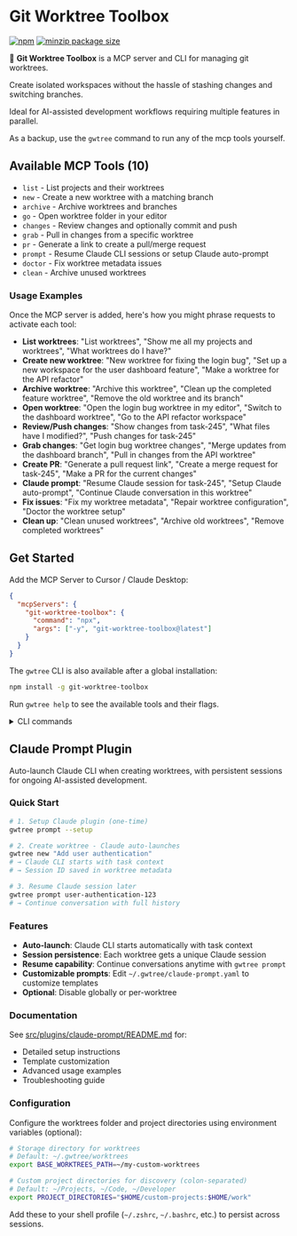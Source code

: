 # Git Worktree Toolbox

[![npm](https://img.shields.io/npm/v/git-worktree-toolbox?colorA=222222&colorB=333333)](https://www.npmjs.com/package/git-worktree-toolbox)
[![minzip package size](https://img.shields.io/bundlephobia/minzip/git-worktree-toolbox?label=minzip%20size&colorA=222222&colorB=333333)](https://bundlephobia.com/package/git-worktree-toolbox)

🌳 **Git Worktree Toolbox** is a MCP server and CLI for managing git worktrees.

Create isolated workspaces without the hassle of stashing changes and switching branches.

Ideal for AI-assisted development workflows requiring multiple features in parallel.

As a backup, use the `gwtree` command to run any of the mcp tools yourself.

## Available MCP Tools (10)

- `list` - List projects and their worktrees
- `new` - Create a new worktree with a matching branch
- `archive` - Archive worktrees and branches
- `go` - Open worktree folder in your editor
- `changes` - Review changes and optionally commit and push
- `grab` - Pull in changes from a specific worktree
- `pr` - Generate a link to create a pull/merge request
- `prompt` - Resume Claude CLI sessions or setup Claude auto-prompt
- `doctor` - Fix worktree metadata issues
- `clean` - Archive unused worktrees

### Usage Examples

Once the MCP server is added, here's how you might phrase requests to activate each tool:

- **List worktrees**: "List worktrees", "Show me all my projects and worktrees", "What worktrees do I have?"
- **Create new worktree**: "New worktree for fixing the login bug", "Set up a new workspace for the user dashboard feature", "Make a worktree for the API refactor"
- **Archive worktree**: "Archive this worktree", "Clean up the completed feature worktree", "Remove the old worktree and its branch"
- **Open worktree**: "Open the login bug worktree in my editor", "Switch to the dashboard worktree", "Go to the API refactor workspace"
- **Review/Push changes**: "Show changes from task-245", "What files have I modified?", "Push changes for task-245"
- **Grab changes**: "Get login bug worktree changes", "Merge updates from the dashboard branch", "Pull in changes from the API worktree"
- **Create PR**: "Generate a pull request link", "Create a merge request for task-245", "Make a PR for the current changes"
- **Claude prompt**: "Resume Claude session for task-245", "Setup Claude auto-prompt", "Continue Claude conversation in this worktree"
- **Fix issues**: "Fix my worktree metadata", "Repair worktree configuration", "Doctor the worktree setup"
- **Clean up**: "Clean unused worktrees", "Archive old worktrees", "Remove completed worktrees"

## Get Started

Add the MCP Server to Cursor / Claude Desktop:

```json
{
  "mcpServers": {
    "git-worktree-toolbox": {
      "command": "npx",
      "args": ["-y", "git-worktree-toolbox@latest"]
    }
  }
}
```

The `gwtree` CLI is also available after a global installation:

```bash
npm install -g git-worktree-toolbox
```

Run `gwtree help` to see the available tools and their flags.

<details>
<summary>CLI commands</summary>

```bash
# List all projects with worktrees
gwtree list

# Create a new worktree with a matching branch
gwtree new "Fix login bug and flow"

# Archive current worktree (with branch removal)
gwtree archive -r

# Open current worktree and branch in editor
gwtree go

# Show the changes from all associated worktrees
gwtree changes

# Pull in changes from a specific worktree
gwtree grab fix-login-bug-1242

# Commit and push changes in a specific worktree
gwtree changes fix-login-bug-1242 -c

# Generate a link to create a pull/merge request
gwtree pr

# Fix worktree metadata issues
gwtree doctor

# Archive unused worktrees
gwtree clean

# Setup Claude auto-prompt plugin
gwtree prompt --setup

# Resume Claude session for a worktree
gwtree prompt <worktree-id>

# Show help with advanced flag usage examples
gwtree help
```

</details>

## Claude Prompt Plugin

Auto-launch Claude CLI when creating worktrees, with persistent sessions for ongoing AI-assisted development.

### Quick Start

```bash
# 1. Setup Claude plugin (one-time)
gwtree prompt --setup

# 2. Create worktree - Claude auto-launches
gwtree new "Add user authentication"
# → Claude CLI starts with task context
# → Session ID saved in worktree metadata

# 3. Resume Claude session later
gwtree prompt user-authentication-123
# → Continue conversation with full history
```

### Features

- **Auto-launch**: Claude CLI starts automatically with task context
- **Session persistence**: Each worktree gets a unique Claude session
- **Resume capability**: Continue conversations anytime with `gwtree prompt`
- **Customizable prompts**: Edit `~/.gwtree/claude-prompt.yaml` to customize templates
- **Optional**: Disable globally or per-worktree

### Documentation

See [src/plugins/claude-prompt/README.md](src/plugins/claude-prompt/README.md) for:
- Detailed setup instructions
- Template customization
- Advanced usage examples
- Troubleshooting guide

### Configuration

Configure the worktrees folder and project directories using environment variables (optional):

```bash
# Storage directory for worktrees
# Default: ~/.gwtree/worktrees
export BASE_WORKTREES_PATH=~/my-custom-worktrees

# Custom project directories for discovery (colon-separated)
# Default: ~/Projects, ~/Code, ~/Developer
export PROJECT_DIRECTORIES="$HOME/custom-projects:$HOME/work"
```

Add these to your shell profile (`~/.zshrc`, `~/.bashrc`, etc.) to persist across sessions.
